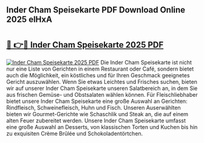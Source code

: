 ## Inder Cham Speisekarte PDF Download Online 2025 elHxA

# <h2><a href="http://gcchukh.nevu.top/?p=Inder+Cham+Speisekarte">🔗 👉🔴 Inder Cham Speisekarte 2025 PDF</a></h2>

[![Inder Cham Speisekarte 2025 PDF](https://i.imgur.com/dBaPXMq.png)](http://gcchukh.nevu.top/?p=Inder+Cham+Speisekarte)
Die Inder Cham Speisekarte ist nicht nur eine Liste von Gerichten in einem Restaurant oder Café, sondern bietet auch die Möglichkeit, ein köstliches und für Ihren Geschmack geeignetes Gericht auszuwählen. Wenn Sie etwas Leichtes und Frisches suchen, bieten wir auf unserer Inder Cham Speisekarte unseren Salatbereich an, in dem Sie aus frischen Gemüse- und Obstsalaten wählen können. Für Fleischliebhaber bietet unsere Inder Cham Speisekarte eine große Auswahl an Gerichten: Rindfleisch, Schweinefleisch, Huhn und Fisch. Unseren Auserwählten bieten wir Gourmet-Gerichte wie Schaschlik und Steak an, die auf einem alten Feuer zubereitet werden. Unsere Inder Cham Speisekarte umfasst eine große Auswahl an Desserts, von klassischen Torten und Kuchen bis hin zu exquisiten Crème Brûlée und Schokoladentörtchen.
